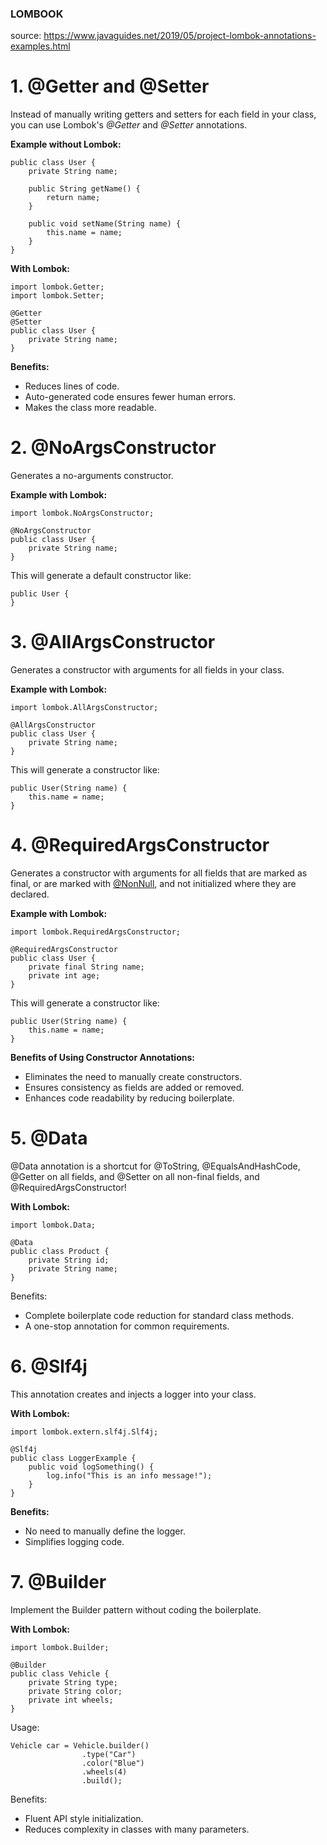 ### LOMBOOK

source: https://www.javaguides.net/2019/05/project-lombok-annotations-examples.html 

# 1. @Getter and @Setter

Instead of manually writing getters and setters for each field in your class, you can use Lombok's *@Getter* and *@Setter* annotations. 

**Example without Lombok:** 

```
public class User {
    private String name;

    public String getName() {
        return name;
    }

    public void setName(String name) {
        this.name = name;
    }
}
```

**With Lombok:**

```
import lombok.Getter;
import lombok.Setter;

@Getter
@Setter
public class User {
    private String name;
}
```

**Benefits:** 

- Reduces lines of code. 
- Auto-generated code ensures fewer human errors. 
- Makes the class more readable.

# 2. @NoArgsConstructor

Generates a no-arguments constructor. 

**Example with Lombok:**  

```
import lombok.NoArgsConstructor;

@NoArgsConstructor
public class User {
    private String name;
}
```

This will generate a default constructor like:  

```
public User {
}
```

# 3. @AllArgsConstructor

Generates a constructor with arguments for all fields in your class. 

**Example with Lombok:**  

```
import lombok.AllArgsConstructor;

@AllArgsConstructor
public class User {
    private String name;
}
```

This will generate a constructor like: 

```
public User(String name) {
    this.name = name;
}
```

# 4. @RequiredArgsConstructor

Generates a constructor with arguments for all fields that are marked as final, or are marked with [@NonNull](https://www.javaguides.net/2019/03/project-lombok-nonnull-annotation-example.html), and not initialized where they are declared. 

**Example with Lombok:**  

```
import lombok.RequiredArgsConstructor;

@RequiredArgsConstructor
public class User {
    private final String name;
    private int age;
}
```

This will generate a constructor like: 

```
public User(String name) {
    this.name = name;
}
```

**Benefits of Using Constructor Annotations:** 

- Eliminates the need to manually create constructors. 
- Ensures consistency as fields are added or removed. 
- Enhances code readability by reducing boilerplate.

# 5. @Data

@Data
 annotation is a shortcut for @ToString, @EqualsAndHashCode, @Getter on 
all fields, and @Setter on all non-final fields, and 
@RequiredArgsConstructor! 

**With Lombok:**

```
import lombok.Data;

@Data
public class Product {
    private String id;
    private String name;
}
```

Benefits: 

- Complete boilerplate code reduction for standard class methods.
- A one-stop annotation for common requirements.

# 6. @Slf4j

This annotation creates and injects a logger into your class. 

**With Lombok:**

```
import lombok.extern.slf4j.Slf4j;

@Slf4j
public class LoggerExample {
    public void logSomething() {
        log.info("This is an info message!");
    }
}
```

**Benefits:** 

- No need to manually define the logger.
- Simplifies logging code.

# 7. @Builder

Implement the Builder pattern without coding the boilerplate. 

**With Lombok:**

```
import lombok.Builder;

@Builder
public class Vehicle {
    private String type;
    private String color;
    private int wheels;
}
```

Usage:

```
Vehicle car = Vehicle.builder()
                .type("Car")
                .color("Blue")
                .wheels(4)
                .build();
```

Benefits:  

- Fluent API style initialization.
- Reduces complexity in classes with many parameters.
